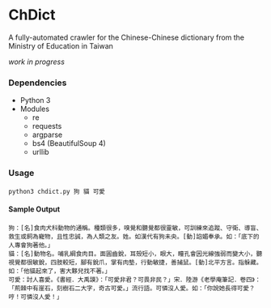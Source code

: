 # ChDict
A fully-automated crawler for the Chinese-Chinese dictionary from the Ministry of Education in Taiwan

*work in progress*

### Dependencies

- Python 3
- Modules
    - re
    - requests
    - argparse
    - bs4 (BeautifulSoup 4)
    - urllib

### Usage

```
python3 chdict.py 狗 貓 可愛
```

#### Sample Output

```
狗：[名]食肉犬科動物的通稱。種類很多，嗅覺和聽覺都很靈敏，可訓練來追蹤、守衛、導盲、救生或飼為寵物，且性忠誠，為人類之友。姓。如漢代有狗未央。[動]諂媚奉承。如：「底下的人專會狗著他。」
貓：[名]動物名。哺乳綱食肉目。面圓齒銳，耳殼短小，眼大，瞳孔會因光線強弱而變大小，聽視覺都很敏銳，四肢較短，腳有銳爪，掌有肉墊，行動敏捷，善捕鼠。[動]北平方言。指躲藏。如：「他貓起來了，害大夥兒找不著。」
可愛：討人喜愛。《書經．大禹謨》：「可愛非君？可畏非民？」宋．陸游《老學庵筆記．卷四》：「荊棘中有崖石，刻樹石二大字，奇古可愛。」流行語。可憐沒人愛。如：「你說她長得可愛？哼！可憐沒人愛！」
```